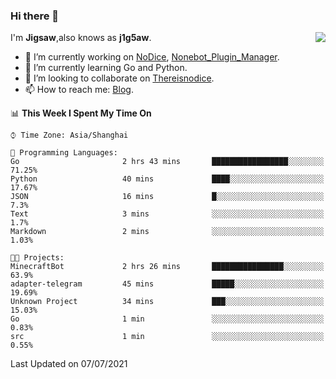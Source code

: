 ### Hi there 👋

<a href="#">
  <img align="right" src="https://github-readme-stats.vercel.app/api?username=j1g5awi&count_private=true&show_icons=true&title_color=80070B&text_color=B3B3B3&bg_color=212121&icon_color=80070B" />
</a>

I'm **Jigsaw**,also knows as **j1g5aw**.

- 🔭 I’m currently working on [NoDice](https://github.com/thereisnodice/nodice2), [Nonebot_Plugin_Manager](https://github.com/Jigsaw111/nonebot_plugin_manager).
- 🌱 I’m currently learning Go and Python.
- 👯 I’m looking to collaborate on [Thereisnodice](https://github.com/thereisnodice).
- 📫 How to reach me: [Blog](https://blog.maddestroyer.xyz/).

<!--START_SECTION:waka-->
📊 **This Week I Spent My Time On** 

```text
⌚︎ Time Zone: Asia/Shanghai

💬 Programming Languages: 
Go                       2 hrs 43 mins       █████████████████░░░░░░░░   71.25% 
Python                   40 mins             ████░░░░░░░░░░░░░░░░░░░░░   17.67% 
JSON                     16 mins             █░░░░░░░░░░░░░░░░░░░░░░░░   7.3% 
Text                     3 mins              ░░░░░░░░░░░░░░░░░░░░░░░░░   1.7% 
Markdown                 2 mins              ░░░░░░░░░░░░░░░░░░░░░░░░░   1.03%

🐱‍💻 Projects: 
MinecraftBot             2 hrs 26 mins       ████████████████░░░░░░░░░   63.9% 
adapter-telegram         45 mins             █████░░░░░░░░░░░░░░░░░░░░   19.69% 
Unknown Project          34 mins             ███░░░░░░░░░░░░░░░░░░░░░░   15.03% 
Go                       1 min               ░░░░░░░░░░░░░░░░░░░░░░░░░   0.83% 
src                      1 min               ░░░░░░░░░░░░░░░░░░░░░░░░░   0.55%

```


 Last Updated on 07/07/2021
<!--END_SECTION:waka-->
